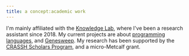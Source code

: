 ```yaml
---
title: a concept:academic work
---
```


I'm mainly affiliated with the [Knowledge Lab](https://www.knowledgelab.org/), where I've been a research assistant since 2018. My current projects are about [programming languages](https://www.knowledgelab.org/funding_opportunities/postdoctoral_position_in_how_programming_languages_shape_thought/), and [Genesweep](https://en.wikipedia.org/wiki/GeneSweep). My research has been supported by the [CRASSH Scholars Program](https://ccrf.uchicago.edu/undergraduate-research/crassh-research-scholars), and a micro-Metcalf grant.    